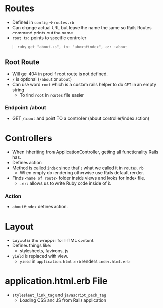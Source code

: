 # Routes

- Defined in `config` => `routes.rb`
- Can change actual URL but leave the name the same so Rails Routes command prints out the same
- `root to:` points to specific controller

> `ruby get "about-us", to: "about#index", as: :about`

## Root Route

- Will get 404 in prod if root route is not defined.
- `/` is optional (`/about` or `about`)
- Can use word `root` which is a custom rails helper to do `GET` in an empty string
  - To find `root` in `routes` file easier

### Endpoint: /about

- GET `/about` and point TO a controller (about controller/index action)

# Controllers

- When inheriting from ApplicationController, getting all functionality Rails has.
- Defines action
- Method is called `index` since that's what we called it in `routes.rb`
  - When empty do rendering otherwise use Rails default render.
- Finds `<name of route>` folder inside views and looks for index file.
  - `.erb` allows us to write Ruby code inside of it.

### Action

- `about#index` defines action.

# Layout

- Layout is the wrapper for HTML content.
- Defines things like:
  - stylesheets, favicons, js
- `yield` is replaced with view.
  - `yield` in `application.html.erb` renders `index.html.erb`

# application.html.erb File

- `stylesheet_link_tag` and `javascript_pack_tag`
  - Loading CSS and JS from Rails application
